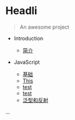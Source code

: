 # Headli

> An awesome project

* Introduction
    * [简介](README.md)

* JavaScript
    * [基础](/javascript/base.md)
    * [This](/javascript/this.md)
	* [test](/test/test1.md)
	* [test](/test/test2.md)
	* [泛型和反射](/test/泛型和反射.md)

...


